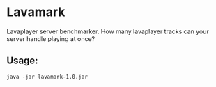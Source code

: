 # Lavamark
Lavaplayer server benchmarker. How many lavaplayer tracks can your server handle playing at once?

## Usage:
```
java -jar lavamark-1.0.jar
```
